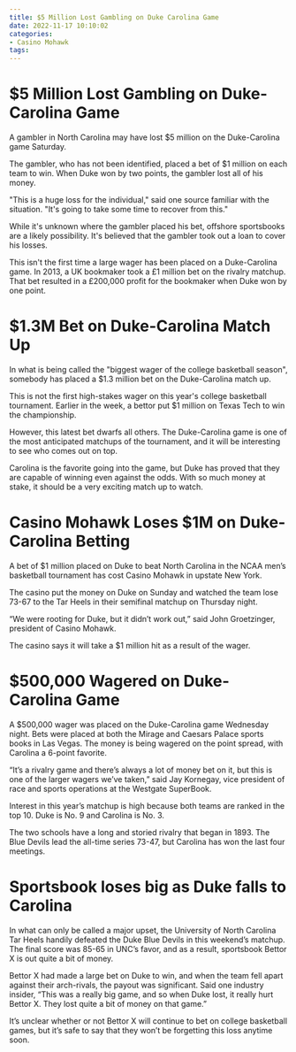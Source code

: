 ```yaml
---
title: $5 Million Lost Gambling on Duke Carolina Game
date: 2022-11-17 10:10:02
categories:
- Casino Mohawk
tags:
---
```



#  $5 Million Lost Gambling on Duke-Carolina Game

A gambler in North Carolina may have lost $5 million on the Duke-Carolina game Saturday.

The gambler, who has not been identified, placed a bet of $1 million on each team to win. When Duke won by two points, the gambler lost all of his money.

"This is a huge loss for the individual," said one source familiar with the situation. "It's going to take some time to recover from this."

While it's unknown where the gambler placed his bet, offshore sportsbooks are a likely possibility. It's believed that the gambler took out a loan to cover his losses.

This isn't the first time a large wager has been placed on a Duke-Carolina game. In 2013, a UK bookmaker took a £1 million bet on the rivalry matchup. That bet resulted in a £200,000 profit for the bookmaker when Duke won by one point.

#  $1.3M Bet on Duke-Carolina Match Up

In what is being called the "biggest wager of the college basketball season", somebody has placed a $1.3 million bet on the Duke-Carolina match up.

This is not the first high-stakes wager on this year's college basketball tournament. Earlier in the week, a bettor put $1 million on Texas Tech to win the championship.

However, this latest bet dwarfs all others. The Duke-Carolina game is one of the most anticipated matchups of the tournament, and it will be interesting to see who comes out on top.

Carolina is the favorite going into the game, but Duke has proved that they are capable of winning even against the odds. With so much money at stake, it should be a very exciting match up to watch.

#  Casino Mohawk Loses $1M on Duke-Carolina Betting

A bet of $1 million placed on Duke to beat North Carolina in the NCAA men’s basketball tournament has cost Casino Mohawk in upstate New York.

The casino put the money on Duke on Sunday and watched the team lose 73-67 to the Tar Heels in their semifinal matchup on Thursday night.

“We were rooting for Duke, but it didn’t work out,” said John Groetzinger, president of Casino Mohawk.

The casino says it will take a $1 million hit as a result of the wager.

#  $500,000 Wagered on Duke-Carolina Game

A $500,000 wager was placed on the Duke-Carolina game Wednesday night. Bets were placed at both the Mirage and Caesars Palace sports books in Las Vegas. The money is being wagered on the point spread, with Carolina a 6-point favorite. 

“It’s a rivalry game and there’s always a lot of money bet on it, but this is one of the larger wagers we’ve taken,” said Jay Kornegay, vice president of race and sports operations at the Westgate SuperBook.

Interest in this year’s matchup is high because both teams are ranked in the top 10. Duke is No. 9 and Carolina is No. 3. 

The two schools have a long and storied rivalry that began in 1893. The Blue Devils lead the all-time series 73-47, but Carolina has won the last four meetings.

#  Sportsbook loses big as Duke falls to Carolina

In what can only be called a major upset, the University of North Carolina Tar Heels handily defeated the Duke Blue Devils in this weekend’s matchup. The final score was 85-65 in UNC’s favor, and as a result, sportsbook Bettor X is out quite a bit of money.

Bettor X had made a large bet on Duke to win, and when the team fell apart against their arch-rivals, the payout was significant. Said one industry insider, “This was a really big game, and so when Duke lost, it really hurt Bettor X. They lost quite a bit of money on that game.”

It’s unclear whether or not Bettor X will continue to bet on college basketball games, but it’s safe to say that they won’t be forgetting this loss anytime soon.